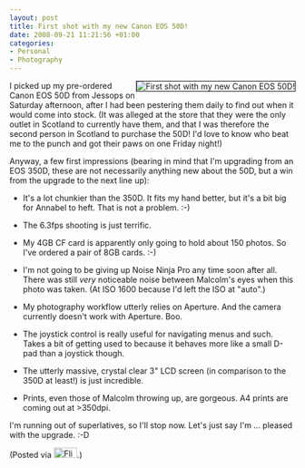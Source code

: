 ```yaml
---
layout: post
title: First shot with my new Canon EOS 50D!
date: 2008-09-21 11:21:56 +01:00
categories:
- Personal
- Photography
---
```

<a href="http://www.flickr.com/photos/mathie/2872522573/" title="First shot with my new Canon EOS 50D!"><img src="http://farm4.static.flickr.com/3206/2872522573_0c6f27fd88_m.jpg" alt="First shot with my new Canon EOS 50D!" class="alignright" style="border: solid 1px #000000; float: right;" /></a>I picked up my pre-ordered Canon EOS 50D from Jessops on Saturday afternoon, after I had been pestering them daily to find out when it would come into stock.  (It was alleged at the store that they were the only outlet in Scotland to currently have them, and that I was therefore the second person in Scotland to purchase the 50D!  I'd love to know who beat me to the punch and got their paws on one Friday night!)

Anyway, a few first impressions (bearing in mind that I'm upgrading from an EOS 350D, these are not necessarily anything new about the 50D, but a win from the upgrade to the next line up):

* It's a lot chunkier than the 350D.  It fits my hand better, but it's a bit big for Annabel to heft.  That is not a problem. :-)

* The 6.3fps shooting is just terrific.

* My 4GB CF card is apparently only going to hold about 150 photos.  So I've ordered a pair of 8GB cards. :-)

* I'm not going to be giving up Noise Ninja Pro any time soon after all.  There was still *very* noticeable noise between Malcolm's eyes when this photo was taken.  (At ISO 1600 because I'd left the ISO at "auto".)

* My photography workflow utterly relies on Aperture.  And the camera currently doesn't work with Aperture.  Boo.

* The joystick control is really useful for navigating menus and such.  Takes a bit of getting used to because it behaves more like a small D-pad than a joystick though.

* The utterly massive, crystal clear 3" LCD screen (in comparison to the 350D at least!) is just incredible.

* Prints, even those of Malcolm throwing up, are gorgeous.  A4 prints are coming out at >350dpi.

I'm running out of superlatives, so I'll stop now.  Let's just say I'm ... pleased with the upgrade. :-D

(Posted via <a href="http://www.flickr.com/"><img alt="Flickr" src="http://www.flickr.com/images/flickr_logo_blog.gif" height="18" width="41" /></a>.)
